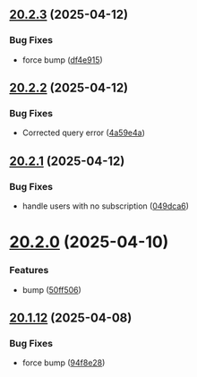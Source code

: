 ## [20.2.3](https://github.com/Torwent/WaspLib/compare/v20.2.2...v20.2.3) (2025-04-12)


### Bug Fixes

* force bump ([df4e915](https://github.com/Torwent/WaspLib/commit/df4e915fb4cfeca2c0d076ee80171f7d096f10a3))



## [20.2.2](https://github.com/Torwent/WaspLib/compare/v20.2.1...v20.2.2) (2025-04-12)


### Bug Fixes

* Corrected query error ([4a59e4a](https://github.com/Torwent/WaspLib/commit/4a59e4a9460acaa52737f2c32f6af8f19309dde0))



## [20.2.1](https://github.com/Torwent/WaspLib/compare/v20.2.0...v20.2.1) (2025-04-12)


### Bug Fixes

* handle users with no subscription ([049dca6](https://github.com/Torwent/WaspLib/commit/049dca6cfb9928f72f88a5391020733cae58ec3f))



# [20.2.0](https://github.com/Torwent/WaspLib/compare/v20.1.12...v20.2.0) (2025-04-10)


### Features

* bump ([50ff506](https://github.com/Torwent/WaspLib/commit/50ff50688e6153a67199fbfc65cc3786857f6f40))



## [20.1.12](https://github.com/Torwent/WaspLib/compare/v20.1.11...v20.1.12) (2025-04-08)


### Bug Fixes

* force bump ([94f8e28](https://github.com/Torwent/WaspLib/commit/94f8e28f3826e5bda3a2ea611be898835f5f9e9b))



